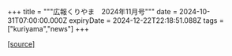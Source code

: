 +++
title = """広報くりやま　2024年11月号"""
date = 2024-10-31T07:00:00.000Z
expiryDate = 2024-12-22T22:18:51.088Z
tags = ["kuriyama","news"]
+++


[[source]](https://www.town.kuriyama.hokkaido.jp/site/koho/29253.html)
